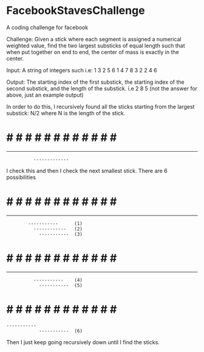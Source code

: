 FacebookStavesChallenge
=======================

A coding challenge for facebook


Challenge:
  Given a stick where each segment is assigned a numerical weighted value, find the two largest substicks of equal length such that when put together on end to end, the center of mass is exactly in the center. 

Input: A string of integers such i.e: 1 3 2 5 6 1 4 7 8 3 2 2 4 6

Output: The starting index of the first substick, the starting index of the second substick, and the length of the substick. i.e 2 8 5 (not the answer for above, just an example output)

In order to do this, I recursively found all the sticks starting from the largest substick: N/2 where N is the length of the stick.

# # # # # # # # # # # # # #
-------------
              -------------
I check this and then I check the next smallest stick. There are 6 possibilities

# # # # # # # # # # # # # #
-----------
            -----------      (1)
              ------------   (2)
                -----------  (3)
# # # # # # # # # # # # # #
  -----------
              -----------    (4)
                -----------  (5)
# # # # # # # # # # # # # #
    -----------
                -----------  (6)
                
Then I just keep going recursively down until I find the sticks.
              

